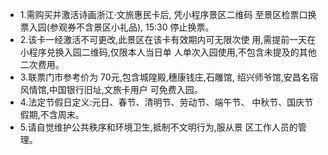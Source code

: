 - 1.需购买并激活诗画浙江·文旅惠民卡后, 凭小程序景区二维码 至景区检票口换票入园(参观券不含景区小礼品), 15:30 停止换票。
- 2.该卡一经激活不可更改,此景区在该卡有效期内可无限次使 用,需提前一天在小程序兑换入园二维码,仅限本人当日单 人单次入园使用,不包含未提及的其他二次费用。
- 3.联票门市参考价为 70元,包含城隍殿,穗康钱庄,石雕馆, 绍兴师爷馆,安昌名宿风情馆,中国银行旧址,文旅卡用户 可免费入园。
- 4.法定节假日定义:元日、春节、清明节、劳动节、端午节、 中秋节、国庆节假期,不含周末。
- 5.请自觉维护公共秩序和环境卫生,抵制不文明行为,服从景 区工作人员的管理。